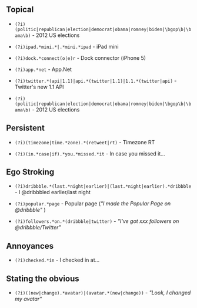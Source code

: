 Topical
-----------
* `(?i)(politic|republican|election|democrat|obama|romney|biden|\bgop\b|\bama\b)`  - 2012 US elections

* `(?i)ipad.*mini.*|.*mini.*ipad` - iPad mini

* `(?i)dock.*connect(o|e)r` - Dock connector (iPhone 5)

* `(?i)app.*net` - App.Net

* `(?i)twitter.*(api|1.1)|api.*(twitter|1.1)|1.1.*(twitter|api)` - Twitter's new 1.1 API

* `(?i)(politic|republican|election|democrat|obama|romney|biden|\bgop\b|\bama\b)`  - 2012 US elections

Persistent
-----------
* `(?i)(timezone|time.*zone).*(retweet|rt)` - Timezone RT

* `(?i)(in.*case|if).*you.*missed.*it` - In case you missed it…

Ego Stroking
-----------
* `(?i)dribbble.*(last.*night|earlier)|(last.*night|earlier).*dribbble` - I @dribbbled earlier/last night

* `(?i)popular.*page` - Popular page (*"I made the Popular Page on @dribbble"* )

* `(?i)followers.*on.*(dribbble|twitter)` - *"I've got xxx followers on @dribbble/Twitter"*

Annoyances
----------
* `(?i)checked.*in` - I checked in at...

Stating the obvious
----------
* `(?i)((new|change).*avatar)|(avatar.*(new|change))` - *"Look, I changed my avatar"*


